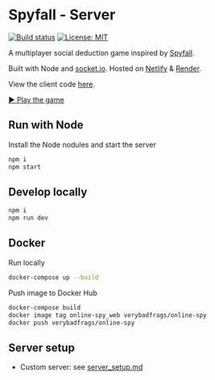 # Spyfall - Server

[![Build status](https://img.shields.io/github/workflow/status/VeryBadFrags/online-spy/CodeQL)](https://github.com/VeryBadFrags/online-spy-server/actions/workflows/codeql-analysis.yml)
[![License: MIT](https://img.shields.io/badge/license-MIT-green)](https://github.com/VeryBadFrags/online-spy-server/blob/master/LICENSE)

A multiplayer social deduction game inspired by [Spyfall](https://hwint.ru/portfolio-item/spyfall/).

Built with Node and [socket.io](https://socket.io). Hosted on [Netlify](https://www.netlify.com) & [Render](https://render.com).

View the client code [here](https://github.com/VeryBadFrags/online-spy-client).

[▶️ Play the game](https://spy.verybadfrags.com)

## Run with Node

Install the Node nodules and start the server

```sh
npm i
npm start
```

## Develop locally

```sh
npm i
npm run dev
```

## Docker

Run locally

```sh
docker-compose up --build
```

Push image to Docker Hub

```sh
docker-compose build
docker image tag online-spy_web verybadfrags/online-spy
docker push verybadfrags/online-spy
```

## Server setup

- Custom server: see [server_setup.md](docs/server_setup.md)
